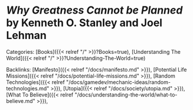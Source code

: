 # _Why Greatness Cannot be Planned_ by Kenneth O. Stanley and Joel Lehman

Categories: [Books]({{< relref "/" >}}?Books=true),
[Understanding The World]({{< relref "/" >}}?Understanding-The-World=true)

Backlinks: [Manifesto]({{< relref "/docs/manifesto.md" >}}), 
[Potential Life Missions]({{< relref "/docs/potential-life-missions.md" >}}), 
[Random Technologies]({{< relref "/docs/gamedev/mechanic-ideas/random-technologies.md" >}}), 
[Utopia]({{< relref "/docs/society/utopia.md" >}}), 
[What To Believe]({{< relref "/docs/understanding-the-world/what-to-believe.md" >}}), 
